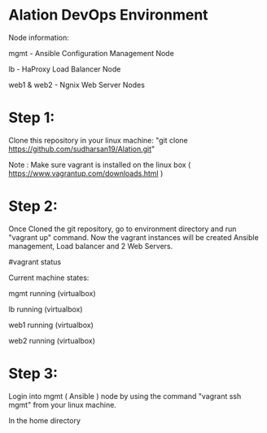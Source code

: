 # Alation DevOps Environment

Node information: 

mgmt - Ansible Configuration Management Node 

lb - HaProxy Load Balancer Node

web1 & web2 - Ngnix Web Server Nodes


# Step 1: 

Clone this repository in your linux machine: "git clone https://github.com/sudharsan19/Alation.git"

Note : Make sure vagrant is installed on the linux box ( https://www.vagrantup.com/downloads.html )

# Step 2: 

Once Cloned the git repository, go to environment directory and run "vagrant up" command. Now the vagrant instances will be created Ansible management, Load balancer and 2 Web Servers.

#vagrant status

Current machine states:

mgmt                      running (virtualbox)

lb                        running (virtualbox)

web1                      running (virtualbox)

web2                      running (virtualbox)


# Step 3: 

Login into mgmt ( Ansible ) node by using the command "vagrant ssh mgmt" from your linux machine.

In the home directory


